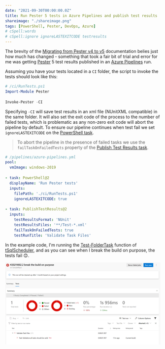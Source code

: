 ```yaml
---
date: "2021-09-30T00:00:00.0Z"
title: Run Pester 5 tests in Azure Pipelines and publish test results
shareimage: "./shareimage.png"
tags: [PowerShell, Pester, DevOps, Azure]
# cSpell:words
# cSpell:ignore ignoreLASTEXITCODE testresults
---
```


The brevity of the [Migrating from Pester v4 to v5] documentation belies just how much has changed - something that took a fair bit of trial and error for me was getting [Pester] 5 test results published in an [Azure Pipelines] run.

Assuming you have your tests located in a `CI` folder, the script to invoke the tests should look like this:

```powershell
# /ci/RunTests.ps1
Import-Module Pester

Invoke-Pester -CI
```

Specifying `-CI` will save test results in an xml file (NUnitXML compatible) in the same folder. It will also set the exit code of the process to the number of failed tests, which is problematic as any non-zero exit code will abort the pipeline by default. To ensure our pipeline continues when test fail we set `ignoreLASTEXITCODE` on the [PowerShell task].

> To abort the pipeline in the presence of failed tasks we use the `failTaskOnFailedTests` property of the [Publish Test Results task].

```yaml
# /pipelines/azure-pipelines.yml
pool:
  vmImage: windows-2019

- task: PowerShell@2
  displayName: 'Run Pester tests'
  inputs:
    filePath: './ci/RunTests.ps1'
    ignoreLASTEXITCODE: true

- task: PublishTestResults@2
  inputs:
    testResultsFormat: 'NUnit'
    testResultsFiles: '**/Test-*.xml'
    failTaskOnFailedTests: true
    testRunTitle: 'Validate Task Files'
```

In the example code, I'm running the [Test-FolderTask] function of [tSqlScheduler], and as you can see when I break the build on purpose, the tests fail 😊.

![Test Results](./testresults.png)

[migrating from pester v4 to v5]: https://pester.dev/docs/migrations/v4-to-v5
[azure pipelines]: https://azure.microsoft.com/en-us/services/devops/pipelines/
[pester]: https://pester.dev/
[powershell task]: https://docs.microsoft.com/en-us/azure/devops/pipelines/tasks/utility/powershell
[publish test results task]: https://docs.microsoft.com/en-us/azure/devops/pipelines/tasks/test/publish-test-results
[test-foldertask]: https://github.com/DBTrenches/tsqlscheduler/blob/master/src/tsqlScheduler/Public/Test-FolderTasks.ps1
[tsqlscheduler]: https://github.com/DBTrenches/tsqlscheduler
